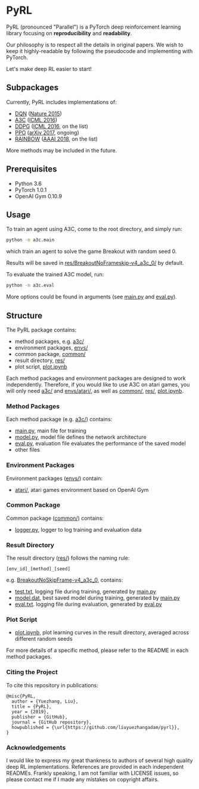 # PyRL
PyRL (pronounced "Parallel") is a PyTorch deep reinforcement learning 
library focusing on **reproducibility** and **readability**.

Our philosophy is to respect all the details in 
original papers. We wish to keep it highly-readable by 
following the pseudocode and implementing with PyTorch.

Let's make deep RL easier to start!

## Subpackages
Currently, PyRL includes implementations of:
* [DQN](dqn) ([Nature 2015](https://storage.googleapis.com/deepmind-media/dqn/DQNNaturePaper.pdf))
* [A3C](a3c) ([ICML 2016](https://arxiv.org/pdf/1602.01783.pdf))
* [DDPG](ddpg) ([ICML 2016](https://arxiv.org/abs/1509.02971), on the list)
* [PPO](ppo) ([arXiv 2017](https://arxiv.org/abs/1707.06347), ongoing)
* [RAINBOW](rainbow) ([AAAI 2018](https://arxiv.org/pdf/1710.02298.pdf), on the list)

More methods may be included in the future. 

## Prerequisites
* Python 3.6
* PyTorch 1.0.1
* OpenAI Gym 0.10.9

## Usage
To train an agent using A3C, come to the root directory, 
and simply run:
```sh
python -m a3c.main
```
which train an agent to solve the game Breakout with random seed 0. 

Results will be saved in [res/BreakoutNoFrameskip-v4_a3c_0/](res/BreakoutNoFrameskip-v4_a3c_0) by default.

To evaluate the trained A3C model, run:
```sh
python -m a3c.eval
```

More options could be found in arguments (see [main.py](a3c/main.py) and [eval.py](a3c/eval.py)).

## Structure
The PyRL package contains: 
* method packages, e.g. [a3c/](a3c)
* environment packages, [envs/](envs)
* common package, [common/](common)
* result directory, [res/](res)
* plot script, [plot.ipynb](plot.ipynb)

Each method packages and environment packages are designed to work independently. 
Therefore, if you would like to use A3C on atari games, you will only need [a3c/](a3c) 
and [envs/atari/](envs/atari), as well as [common/](common), [res/](res), [plot.ipynb](plot.ipynb).

### Method Packages
Each method package (e.g. [a3c/](a3c)) contains:
* [main.py](a3c/main.py), main file for training
* [model.py](a3c/model.py), model file defines the network architecture
* [eval.py](a3c/eval.py), evaluation file evaluates the performance of the saved model
* other files


### Environment Packages
Environment packages ([envs/](envs)) contain:
* [atari/](envs/atari), atari games environment based on OpenAI Gym

### Common Package
Common package ([common/](common)) contains:
* [logger.py](common/logger.py), logger to log training and evaluation data

### Result Directory
The result directory ([res/](res)) follows the naming rule: 

```
[env_id]_[method]_[seed]
```

e.g. [BreakoutNoSkipFrame-v4_a3c_0](res/BreakoutNoSkipFrame-v4_a3c_0), contains:

* [test.txt](), logging file during training, generated by [main.py](a3c/main.py)
* [model.dat](), best saved model during training, generated by [main.py](a3c/main.py)
* [eval.txt](). logging file during evaluation, generated by [eval.py](a3c/eval.py)


### Plot Script
* [plot.ipynb](plot.ipynb), plot learning curves in the result directory, averaged 
across different random seeds

For more details of a specific method, please refer to 
the README in each method packages.

### Citing the Project
To cite this repository in publications:

    @misc{PyRL,
      author = {Yuezhang, Liu},
      title = {PyRL},
      year = {2019},
      publisher = {GitHub},
      journal = {GitHub repository},
      howpublished = {\url{https://github.com/liuyuezhangadam/pyrl}},
    }

### Acknowledgements
I would like to express my great thankness to authors of 
several high quality deep RL implementations. References are provided 
in each independent READMEs. Frankly speaking, I am not familiar with 
LICENSE issues, so please contact me if I made any mistakes on 
copyright affairs.
